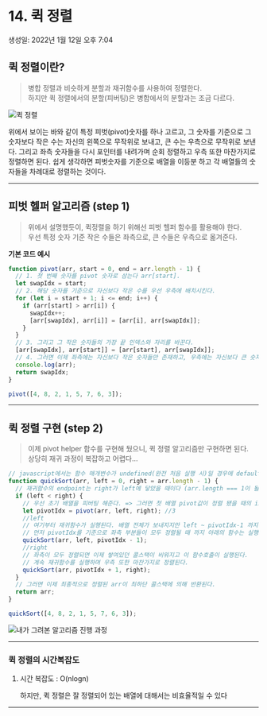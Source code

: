 # 14. 퀵 정렬

생성일: 2022년 1월 12일 오후 7:04

## 퀵 정렬이란?

> 병합 정렬과 비슷하게 분할과 재귀함수를 사용하여 정렬한다.  
> 하지만 퀵 정렬에서의 분할(피버팅)은 병합에서의 분할과는 조금 다르다.

![퀵 정렬](https://user-images.githubusercontent.com/67448481/149201423-282bbc71-6777-4e41-be6d-824ddae2cd27.gif)

위에서 보이는 바와 같이 특정 피벗(pivot)숫자를 하나 고르고, 그 숫자를 기준으로 그 숫자보다 작은 수는 자신의 왼쪽으로 무작위로 보내고, 큰 수는 우측으로 무작위로 보낸다. 그리고 좌측 숫자들을 다시 포인터를 내려가며 순회 정렬하고 우측 또한 마찬가지로 정렬하면 된다. 쉽게 생각하면 피벗숫자를 기준으로 배열을 이등분 하고 각 배열들의 숫자들을 차례대로 정렬하는 것이다.

---

## 피벗 헬퍼 알고리즘 (step 1)

> 위에서 설명했듯이, 퀵정렬을 하기 위해선 피벗 헬퍼 함수를 활용해야 한다.  
> 우선 특정 숫자 기준 작은 수들은 좌측으로, 큰 수들은 우측으로 옮겨준다.

**기본 코드 예시**

```jsx
function pivot(arr, start = 0, end = arr.length - 1) {
  // 1. 첫 번째 숫자를 pivot 숫자로 삼는다 arr[start].
  let swapIdx = start;
  // 2. 해당 숫자를 기준으로 자신보다 작은 수를 우선 우측에 배치시킨다.
  for (let i = start + 1; i <= end; i++) {
    if (arr[start] > arr[i]) {
      swapIdx++;
      [arr[swapIdx], arr[i]] = [arr[i], arr[swapIdx]];
    }
  }
  // 3. 그리고 그 작은 숫자들의 가장 끝 인덱스와 자리를 바꾼다.
  [arr[swapIdx], arr[start]] = [arr[start], arr[swapIdx]];
  // 4. 그러면 이제 좌측에는 자신보다 작은 숫자들만 존재하고, 우측에는 자신보다 큰 숫자들만 존재하게 된다.
  console.log(arr);
  return swapIdx;
}

pivot([4, 8, 2, 1, 5, 7, 6, 3]);
```

---

## 퀵 정렬 구현 (step 2)

> 이제 pivot helper 함수를 구현해 뒀으니, 퀵 정렬 알고리즘만 구현하면 된다.  
> 상당히 재귀 과정이 복잡하고 어렵다...

```jsx
// javascript에서는 함수 매개변수가 undefined(완전 처음 실행 시)일 경우에 default값을 아래와 같이 지정해줄 수 있다.
function quickSort(arr, left = 0, right = arr.length - 1) {
  // 재귀함수의 endpoint는 right가 left에 닿았을 때이다 (arr.length === 1이 될 때)
  if (left < right) {
    // 우선 초기 배열을 피버팅 해준다. => 그러면 첫 배열 pivot값이 정렬 됐을 때의 index값이 리턴된다.
    let pivotIdx = pivot(arr, left, right); //3
    //left
    // 여기부터 재귀함수가 실행된다. 배열 전체가 보내지지만 left ~ pivotIdx-1 까지만 피버팅이 다시 되도록 한다.
    // 먼저 pivotIdx를 기준으로 좌측 부분들이 모두 정렬될 때 까지 아래의 함수는 실행되지 않는다.
    quickSort(arr, left, pivotIdx - 1);
    //right
    // 좌측이 모두 정렬되면 이제 쌓여있던 콜스택이 비워지고 이 함수호출이 실행된다.
    // 계속 재귀함수를 실행하며 우측 또한 마찬가지로 정렬된다.
    quickSort(arr, pivotIdx + 1, right);
  }
  // 그러면 이제 최종적으로 정렬된 arr이 최하단 콜스택에 의해 반환된다.
  return arr;
}

quickSort([4, 8, 2, 1, 5, 7, 6, 3]);
```

![내가 그려본 알고리즘 진행 과정](https://user-images.githubusercontent.com/67448481/149201438-61a21b6f-8d73-4454-94e6-2a43f7a22107.png)

---

### 퀵 정렬의 시간복잡도

1. 시간 복잡도 : O(nlogn)

   하지만, 퀵 정렬은 잘 정렬되어 있는 배열에 대해서는 비효율적일 수 있다

---
